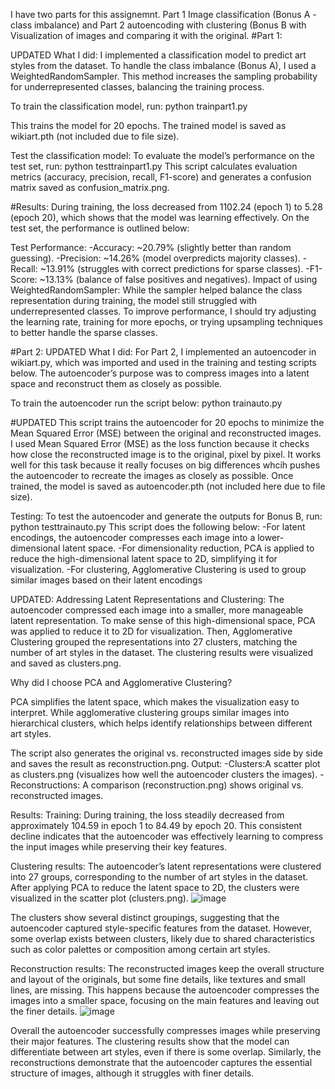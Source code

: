 I have two parts for this assignemnt. Part 1 Image classification (Bonus A -class imbalance) and Part 2  autoencoding with clustering (Bonus B
with Visualization of images and comparing it with the original.
#Part 1:

UPDATED 
What I did:
I implemented a classification model to predict art styles from the dataset. 
To handle the class imbalance (Bonus A), I used a WeightedRandomSampler. 
This method increases the sampling probability for underrepresented classes, balancing the training process.

To train the classification model, run:
python trainpart1.py

This trains the model for 20 epochs.
The trained model is saved as wikiart.pth (not included due to file size).

Test the classification model:
To evaluate the model’s performance on the test set, run:
python testtrainpart1.py
This script calculates evaluation metrics (accuracy, precision, recall, F1-score) and generates a confusion matrix saved as confusion_matrix.png.

#Results:
During training, the loss decreased from 1102.24 (epoch 1) to 5.28 (epoch 20), which shows that the model was learning effectively.
On the test set, the performance is outlined below:

Test Performance:
-Accuracy: ~20.79% (slightly better than random guessing).
-Precision: ~14.26% (model overpredicts majority classes).
-Recall: ~13.91% (struggles with correct predictions for sparse classes).
-F1-Score: ~13.13% (balance of false positives and negatives).
Impact of using WeightedRandomSampler:
While the sampler helped balance the class representation during training, the model still struggled with underrepresented classes. To improve performance, I should try adjusting the learning rate, training for more epochs, or trying upsampling techniques to better handle the sparse classes.

#Part 2: UPDATED
What I did:
For Part 2, I implemented an autoencoder in wikiart.py, which was imported and used in the training and testing scripts below. The autoencoder’s purpose was to compress images into a latent space and reconstruct them as closely as possible.

To train the autoencoder run the script below:
python trainauto.py

#UPDATED
This script trains the autoencoder for 20 epochs to minimize the Mean Squared Error (MSE) between the original and reconstructed images. 
I used Mean Squared Error (MSE) as the loss function because it checks how close the reconstructed image is to the original, pixel by pixel.
It works well for this task because it really focuses on big differences whcih pushes the autoencoder to recreate the images as closely as possible.
Once trained, the model is saved as autoencoder.pth (not included here due to file size).

Testing:
To test the autoencoder and generate the outputs for Bonus B, run:
python testtrainauto.py
This script does the following below:
-For latent encodings,  the autoencoder compresses each image into a lower-dimensional latent space.
-For dimensionality reduction, PCA is applied to reduce the high-dimensional latent space to 2D, simplifying it for visualization.
-For clustering, Agglomerative Clustering is used to group similar images based on their latent encodings

UPDATED:
Addressing Latent Representations and Clustering:
The autoencoder compressed each image into a smaller, more manageable latent representation. To make sense of this high-dimensional space, PCA was applied to reduce it to 2D for visualization. Then, Agglomerative Clustering grouped the representations into 27 clusters, matching the number of art styles in the dataset. The clustering results were visualized and saved as clusters.png.

Why did I choose PCA and Agglomerative Clustering?

PCA simplifies the latent space, which makes the visualization easy to interpret. While agglomerative clustering groups similar images into hierarchical clusters, which helps identify relationships between different art styles.

The script also generates the original vs. reconstructed images side by side and saves the result as reconstruction.png.
Output:
-Clusters:A scatter plot as clusters.png (visualizes how well the autoencoder clusters the images).
-Reconstructions: A comparison (reconstruction.png) shows original vs. reconstructed images.

Results:
Training:
During training, the loss steadily decreased from approximately 104.59 in epoch 1 to 84.49 by epoch 20. This consistent decline indicates that the autoencoder was effectively learning to compress the input images while preserving their key features.

Clustering results:
The autoencoder’s latent representations were clustered into 27 groups, corresponding to the number of art styles in the dataset. After applying PCA to reduce the latent space to 2D, the clusters were visualized in the scatter plot (clusters.png).
![image](https://github.com/user-attachments/assets/5d28e288-7f5e-4a43-9324-3ee035ad0a54)

The clusters show several distinct groupings, suggesting that the autoencoder captured style-specific features from the dataset. However, some overlap exists between clusters, likely due to shared characteristics such as color palettes or composition among certain art styles.

Reconstruction results:
The reconstructed images keep the overall structure and layout of the originals, but some fine details, like textures and small lines, are missing. This happens because the autoencoder compresses the images into a smaller space, focusing on the main features and leaving out the finer details.
![image](https://github.com/user-attachments/assets/15dd13e4-8a9c-4612-9425-134d931d5c06)

Overall the autoencoder successfully compresses images while preserving their major features. The clustering results show that the model can differentiate between art styles, even if there is some overlap. Similarly, the reconstructions demonstrate that the autoencoder captures the essential structure of images, although it struggles with finer details.









